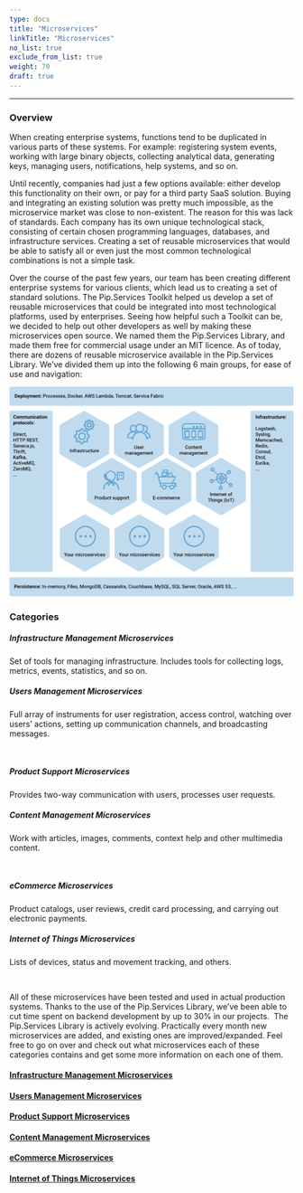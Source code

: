 ```yaml
---
type: docs
title: "Microservices"
linkTitle: "Microservices"
no_list: true
exclude_from_list: true
weight: 70
draft: true
---
```

---

### Overview

When creating enterprise systems, functions tend to be duplicated in various parts of these systems. For example: registering system events, working with large binary objects, collecting analytical data, generating keys, managing users, notifications, help systems, and so on.

Until recently, companies had just a few options available: either develop this functionality on their own, or pay for a third party SaaS solution. Buying and integrating an existing solution was pretty much impossible, as the microservice market was close to non-existent. The reason for this was lack of standards. Each company has its own unique technological stack, consisting of certain chosen programming languages, databases, and infrastructure services. Creating a set of reusable microservices that would be able to satisfy all or even just the most common technological combinations is not a simple task.

Over the course of the past few years, our team has been creating different enterprise systems for various clients, which lead us to creating a set of standard solutions. The Pip.Services Toolkit helped us develop a set of reusable microservices that could be integrated into most technological platforms, used by enterprises. Seeing how helpful such a Toolkit can be, we decided to help out other developers as well by making these microservices open source. We named them the Pip.Services Library, and made them free for commercial usage under an MIT licence.
As of today, there are dozens of reusable microservice available in the Pip.Services Library. We’ve divided them up into the following 6 main groups, for ease of use and navigation:

![Microservices groups diagram](/images/microservices/microservices_groups.png)

### Categories

<div class="card-deck">

  <div class="card">
    <div class="card-body">
      <h5 class="card-title"><b>Infrastructure Management Microservices</b></h5>
      <p class="card-text">Set of tools for managing infrastructure. Includes tools for collecting logs, metrics, events, statistics, and so on.</p>
      <a href="infrastructure" class="stretched-link"></a>
    </div>
  </div>

  <div class="card">
    <div class="card-body">
      <h5 class="card-title"><b>Users Management Microservices</b></h5>
      <p class="card-text">
        Full array of instruments for user registration, access control, watching over users’ actions, setting up communication channels, and broadcasting messages.
      </p>
      <a href="users" class="stretched-link"></a>
    </div>
  </div>

</div>

<br>

<div class="card-deck">

  <div class="card">
    <div class="card-body">
      <h5 class="card-title"><b>Product Support Microservices</b></h5>
      <p class="card-text">Provides two-way communication with users, processes user requests.</p>
      <a href="support" class="stretched-link"></a>
    </div>
  </div>

  <div class="card">
    <div class="card-body">
      <h5 class="card-title"><b>Content Management Microservices</b></h5>
      <p class="card-text">Work with articles, images, comments, context help and other multimedia content.</p>
      <a href="content" class="stretched-link"></a>
    </div>
  </div>
  
</div>

<br>

<div class="card-deck">

  <div class="card">
    <div class="card-body">
      <h5 class="card-title"><b>eCommerce Microservices</b></h5>
      <p class="card-text">Product catalogs, user reviews, credit card processing, and carrying out electronic payments.</p>
      <a href="ecommrce" class="stretched-link"></a>
    </div>
  </div>

  <div class="card">
    <div class="card-body">
      <h5 class="card-title"><b>Internet of Things Microservices</b></h5>
      <p class="card-text">Lists of devices, status and movement tracking, and others.</p>
      <a href="iot" class="stretched-link"></a>
    </div>
  </div>
  
</div>

<br>

All of these microservices have been tested and used in actual production systems. Thanks to the use of the Pip.Services Library, we’ve been able to cut time spent on backend development by up to 30% in our projects.
‍
The Pip.Services Library is actively evolving. Practically every month new microservices are added, and existing ones are improved/expanded. Feel free to go on over and check out what microservices each of these categories contains and get some more information on each one of them.


<span class="hide-title-link">

#### [Infrastructure Management Microservices](infrastructure)
#### [Users Management Microservices](users)
#### [Product Support Microservices](support)
#### [Content Management Microservices](content)
#### [eCommerce Microservices](ecommrce)
#### [Internet of Things Microservices](iot)

</span>
